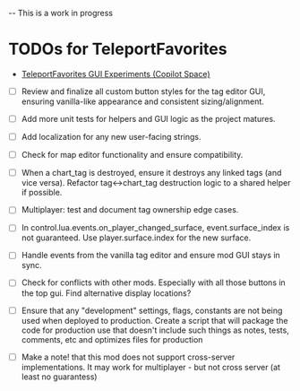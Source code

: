 -- This is a work in progress

# TODOs for TeleportFavorites
- [TeleportFavorites GUI Experiments (Copilot Space)](https://github.com/copilot/spaces/kurtzilla/1)  

<!--
  This file tracks outstanding tasks, design notes, and technical debt for the TeleportFavorites mod.
  Please keep entries concise and actionable. Use checkboxes for task tracking.
  When adding new items, prefer actionable language and reference relevant modules/files if possible.
-->

- [ ] Review and finalize all custom button styles for the tag editor GUI, ensuring vanilla-like appearance and consistent sizing/alignment. 
- [ ] Add more unit tests for helpers and GUI logic as the project matures.
- [ ] Add localization for any new user-facing strings.



- [ ] Check for map editor functionality and ensure compatibility.
- [ ] When a chart_tag is destroyed, ensure it destroys any linked tags (and vice versa). Refactor tag<->chart_tag destruction logic to a shared helper if possible.
- [ ] Multiplayer: test and document tag ownership edge cases.
- [ ] In control.lua.events.on_player_changed_surface, event.surface_index is not guaranteed. Use player.surface.index for the new surface.
- [ ] Handle events from the vanilla tag editor and ensure mod GUI stays in sync.

- [ ] Check for conflicts with other mods. Especially with all those buttons in the top gui. Find alternative display locations?

- [ ] Ensure that any "development" settings, flags, constants are not being used when deployed to production. Create a script that will package the code for production use that doesn't include such things as notes, tests, comments, etc and optimizes files for production

- [ ] Make a note! that this mod does not support cross-server implementations. It may work for multiplayer - but not cross server (at least no guarantess)